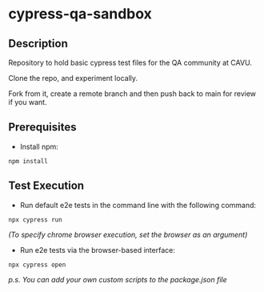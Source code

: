 # cypress-qa-sandbox

## Description

Repository to hold basic cypress test files for the QA community at CAVU.

Clone the repo, and experiment locally.

Fork from it, create a remote branch and then push back to main for review if you want.

## Prerequisites

- Install npm:

```npm install```

## Test Execution

- Run default e2e tests in the command line with the following command:

```npx cypress run```

*(To specify chrome browser execution, set the browser as an argument)*

- Run e2e tests via the browser-based interface:

```npx cypress open```

*p.s. You can add your own custom scripts to the package.json file*